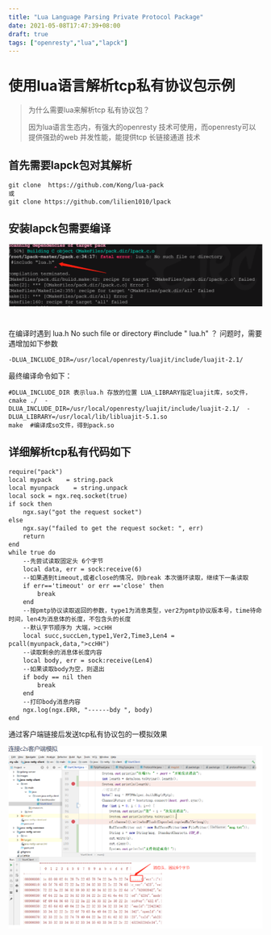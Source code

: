 ```yaml
---
title: "Lua Language Parsing Private Protocol Package"
date: 2021-05-08T17:47:39+08:00
draft: true
tags: ["openresty","lua","lapck"] 
---
```


# 使用lua语言解析tcp私有协议包示例



> 为什么需要lua来解析tcp 私有协议包？
>
>  因为lua语言生态内，有强大的openresty 技术可使用，而openresty可以提供强劲的web 并发性能，能提供tcp 长链接通道 技术



## 首先需要lapck包对其解析



```
git clone  https://github.com/Kong/lua-pack 
或
git clone https://github.com/lilien1010/lpack
```

## 安装lapck包需要编译 

![image-20210508175332849](./image-20210508175332849.png)

# <!--编译时找不到lua.h头文件，需要增加以下参数，其目的是让编译是找到luajit lua.h头文件-->  

在编译时遇到 lua.h No such file or directory #include " lua.h" ？ 问题时，需要遇增加如下参数

```
-DLUA_INCLUDE_DIR=/usr/local/openresty/luajit/include/luajit-2.1/ 
```

最终编译命令如下：

```
#DLUA_INCLUDE_DIR 表示lua.h 存放的位置 LUA_LIBRARY指定luajit库，so文件，
cmake ./  -DLUA_INCLUDE_DIR=/usr/local/openresty/luajit/include/luajit-2.1/  -DLUA_LIBRARY=/usr/local/lib/libluajit-5.1.so
make  #编译成so文件，得到pack.so
```

## 详细解析tcp私有代码如下

```
require("pack")
local mypack    = string.pack
local myunpack    = string.unpack
local sock = ngx.req.socket(true)
if sock then
    ngx.say("got the request socket")
else
    ngx.say("failed to get the request socket: ", err)
    return
end
while true do
    --先尝试读取固定头 6个字节
    local data, err = sock:receive(6)
    --如果遇到timeout,或者close的情况，则break 本次循环读取，继续下一条读取
    if err=='timeout' or err =='close' then
        break
    end
    --按pmtp协议读取返回的参数，type1为消息类型，ver2为pmtp协议版本号，time待命时间，len4为消息体的长度，不包含头的长度
    --默认字节顺序为 大端，>ccHH
    local succ,succLen,type1,Ver2,Time3,Len4 = pcall(myunpack,data,">ccHH")
    --读取剩余的消息体长度内容
    local body, err = sock:receive(Len4)
    --如果读取body为空，则退出
    if body == nil then
        break
    end
    --打印body消息内容
    ngx.log(ngx.ERR, "------bdy ", body)
end
```



通过客户端链接后发送tcp私有协议包的一模拟效果



![image-20210508175828796](./image-20210508175828796.png)
